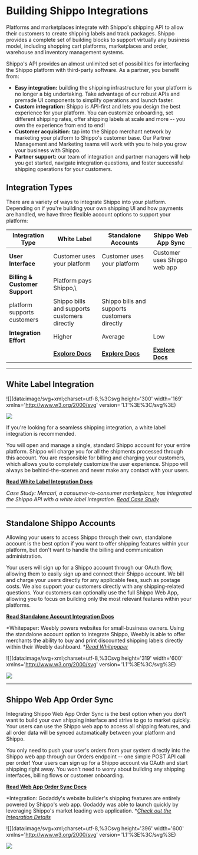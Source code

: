 Building Shippo Integrations
============================

Platforms and marketplaces integrate with Shippo's shipping API to allow their customers to create shipping labels and track packages. Shippo provides a complete set of building blocks to support virtually any business model, including shopping cart platforms, marketplaces and order, warehouse and inventory management systems.

Shippo's API provides an almost unlimited set of possibilities for interfacing the Shippo platform with third-party software. As a partner, you benefit from:

-   **Easy integration:** building the shipping infrastructure for your platform is no longer a big undertaking. Take advantage of our robust APIs and premade UI components to simplify operations and launch faster.
-   **Custom integration:** Shippo is API-first and lets you design the best experience for your platform. You can customize onboarding, set different shipping rates, offer shipping labels at scale and more -- you own the experience from end to end!
-   **Customer acquisition:** tap into the Shippo merchant network by marketing your platform to Shippo's customer base. Our Partner Management and Marketing teams will work with you to help you grow your business with Shippo.
-   **Partner support:** our team of integration and partner managers will help you get started, navigate integration questions, and foster successful shipping operations for your customers.

Integration Types
-----------------

There are a variety of ways to integrate Shippo into your platform. Depending on if you're building your own shipping UI and how payments are handled, we have three flexible account options to support your platform:

| **Integration Type** | **White Label** | **Standalone Accounts** | **Shippo Web App Sync** |
| --- | --- | --- | --- |
| **User Interface** | Customer uses your platform | Customer uses your platform | Customer uses Shippo web app |
| **Billing & Customer Support** | Platform pays Shippo,\
platform supports customers | Shippo bills and supports customers directly | Shippo bills and supports customers directly |
| **Integration Effort** | Higher | Average | Low |
|  | [**Explore Docs**](https://goshippo.com/docs/white-label-integration/) | [**Explore Docs**](https://goshippo.com/docs/standalone-shippo-accounts/) | [**Explore Docs**](https://goshippo.com/docs/web-app-order-sync/) |

* * * * *

White Label Integration
-----------------------

![](data:image/svg+xml;charset=utf-8,%3Csvg height='300' width='169' xmlns='http://www.w3.org/2000/svg' version='1.1'%3E%3C/svg%3E)

![](https://goshippo.com/_gatsby/image/5ddf5110dc1ab9ef782c3ecfbfb7d613/a93f780cab7aa92bdecc09e6d0416651/com_mercariapp_mercari_7_NEW.png?u=https%3A%2F%2Fwordpress-652598-2128589.cloudwaysapps.com%2Fwp-content%2Fuploads%2F2022%2F04%2Fcom_mercariapp_mercari_7_NEW.png&a=w%3D42%26h%3D75%26fm%3Dpng%26q%3D70)

If you're looking for a seamless shipping integration, a white label integration is recommended.

You will open and manage a single, standard Shippo account for your entire platform. Shippo will charge you for all the shipments processed through this account. You are responsible for billing and charging your customers, which allows you to completely customize the user experience. Shippo will always be behind-the-scenes and never make any contact with your users.

[**Read White Label Integration Docs**](https://goshippo.com/docs/white-label-integration/)

*Case Study: Mercari, a consumer-to-consumer marketplace, has integrated the Shippo API with a white label integration. [Read Case Study](https://goshippo.com/case-studies/mercari/)*

* * * * *

Standalone Shippo Accounts
--------------------------

Allowing your users to access Shippo through their own, standalone account is the best option if you want to offer shipping features within your platform, but don't want to handle the billing and communication administration.

Your users will sign up for a Shippo account through our OAuth flow, allowing them to easily sign up and connect their Shippo account. We bill and charge your users directly for any applicable fees, such as postage costs. We also support your customers directly with any shipping-related questions. Your customers can optionally use the full Shippo Web App, allowing you to focus on building only the most relevant features within your platforms.

[**Read Standalone Account Integration Docs**](https://goshippo.com/docs/standalone-shippo-accounts/)

*Whitepaper: Weebly powers websites for small-business owners. Using the standalone account option to integrate Shippo, Weebly is able to offer merchants the ability to buy and print discounted shipping labels directly within their Weebly dashboard. *[*Read Whitepaper*](https://goshippo.com/blog/platforms-developers-native-shipping-integration-oauth/)

![](data:image/svg+xml;charset=utf-8,%3Csvg height='319' width='600' xmlns='http://www.w3.org/2000/svg' version='1.1'%3E%3C/svg%3E)

![](https://goshippo.com/_gatsby/image/d4f98852a9bec4fc4809899fda8a42e5/c535d75a5b813819bec44cfe8ea37863/Weebly-eCommerce-Get-Way-More-Than-an-Online-Store.png?u=https%3A%2F%2Fwordpress-652598-2128589.cloudwaysapps.com%2Fwp-content%2Fuploads%2F2018%2F08%2FWeebly-eCommerce-Get-Way-More-Than-an-Online-Store.png&a=w%3D150%26h%3D80%26fm%3Dpng%26q%3D70)

* * * * *

Shippo Web App Order Sync
-------------------------

Integrating Shippo Web App Order Sync is the best option when you don't want to build your own shipping interface and strive to go to market quickly. Your users can use the Shippo web app to access all shipping features, and all order data will be synced automatically between your platform and Shippo.

You only need to push your user's orders from your system directly into the Shippo web app through our Orders endpoint -- one simple POST API call per order! Your users can sign up for a Shippo account via OAuth and start shipping right away. You won't need to worry about building any shipping interfaces, billing flows or customer onboarding.

[**Read Web App Order Sync Docs**](https://goshippo.com/docs/web-app-order-sync/)

*Integration: Godaddy's website builder's shipping features are entirely powered by Shippo's web app. Godaddy was able to launch quickly by leveraging Shippo's market leading web application. *[*Check out the Integration Details*](https://goshippo.com/integrations/godaddy/)

![](data:image/svg+xml;charset=utf-8,%3Csvg height='396' width='600' xmlns='http://www.w3.org/2000/svg' version='1.1'%3E%3C/svg%3E)

![](https://goshippo.com/_gatsby/image/ec9c648ff597b585b17dd48cf10bc95b/6eac9f798e2c8b1e4acbce8b1ba592c4/Screen-Shot-2018-07-09-at-2.43.08-PM.png?u=https%3A%2F%2Fwordpress-652598-2128589.cloudwaysapps.com%2Fwp-content%2Fuploads%2F2018%2F08%2FScreen-Shot-2018-07-09-at-2.43.08-PM.png&a=w%3D150%26h%3D99%26fm%3Dpng%26q%3D70)